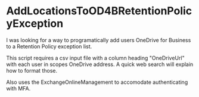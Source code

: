 # AddLocationsToOD4BRetentionPolicyException

I was looking for a way to programatically add users OneDrive for Business to a Retention
Policy exception list.

This script requires a csv input file with a column heading "OneDriveUrl" with each user
in scopes OneDrive address. A quick web search will explain how to format those.

Also uses the ExchangeOnlineManagement to accomodate authenticating with MFA.
